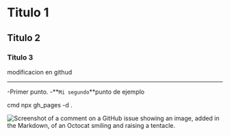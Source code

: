 # Titulo 1
## Titulo 2
### Titulo 3
modificacion en githud

---
-Primer punto.
 -**``Mi segundo``**punto de ejemplo

 cmd
 npx gh_pages -d .

 ![Screenshot of a comment on a GitHub issue showing an image, added in the Markdown, of an Octocat smiling and raising a tentacle.](https://myoctocat.com/assets/images/base-octocat.svg)
